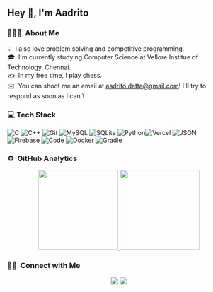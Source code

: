 ## Hey 👋, I'm Aadrito

### 👨🏻‍💻 &nbsp;About Me

💡 &nbsp;I also love problem solving and competitive programming.\
🎓 &nbsp;I'm currently studying Computer Science at Vellore Institue of Technology, Chennai.\
✍️ &nbsp;In my free time, I play chess.\
✉️ &nbsp;You can shoot me an email at aadrito.datta@gmail.com! I'll try to respond as soon as I can.\

### 💻 Tech Stack

![C](https://img.shields.io/badge/c-%2300599C.svg?style=for-the-badge&logo=c&logoColor=white) ![C++](https://img.shields.io/badge/c++-%2300599C.svg?style=for-the-badge&logo=c%2B%2B&logoColor=white) ![Git](https://img.shields.io/badge/git-%23F05033.svg?style=for-the-badge&logo=git&logoColor=white) ![MySQL](https://img.shields.io/badge/mysql-%2300f.svg?style=for-the-badge&logo=mysql&logoColor=white) ![SQLite](https://img.shields.io/badge/SQLite-07405E?style=for-the-badge&logo=sqlite&logoColor=white) ![Python](https://img.shields.io/badge/Python-3776AB?style=for-the-badge&logo=python&logoColor=white)![Vercel](https://img.shields.io/badge/vercel-%23000000.svg?style=for-the-badge&logo=vercel&logoColor=white) ![JSON](https://img.shields.io/badge/json%20web%20tokens-323330?style=for-the-badge&logo=json-web-tokens&logoColor=pink) ![Firebase](https://img.shields.io/badge/firebase-%23039BE5.svg?style=for-the-badge&logo=firebase) ![Code](https://img.shields.io/badge/Code-0078d7.svg?style=for-the-badge&logo=visual-studio-code&logoColor=white) ![Docker](https://img.shields.io/badge/docker-%230db7ed.svg?style=for-the-badge&logo=docker&logoColor=white) ![Gradle](https://img.shields.io/badge/Gradle-02303A.svg?style=for-the-badge&logo=Gradle&logoColor=white)


### ⚙️ &nbsp;GitHub Analytics

<p align="center">
<a href="https://github.com/M-Manas-s">
  <img height="180em" src="https://github-readme-stats-eight-theta.vercel.app/api?username=AadritoD&show_icons=true&theme=algolia&include_all_commits=true&count_private=true"/>
  <img height="180em" src="https://github-readme-stats-eight-theta.vercel.app/api/top-langs/?username=AadritoD&layout=compact&langs_count=8&theme=algolia"/>
</a>
</p>

### 🤝🏻 &nbsp;Connect with Me

<p align="center">
<a href="https://www.linkedin.com/in/aadrito-datta-00668b249"><img src="https://img.shields.io/badge/-Manas%20Tiwari-0077B5?style=flat&logo=Linkedin&logoColor=white"/></a>
<a href="mailto:aadrito.datta@gmail.com"><img src="https://img.shields.io/badge/-aadrito.datta@gmail.com-D14836?style=flat&logo=Gmail&logoColor=white"/></a>
</p>